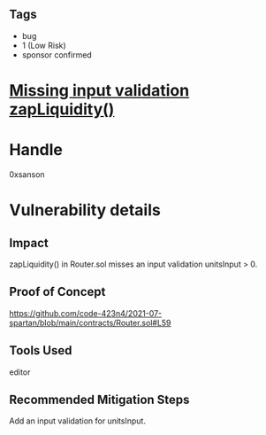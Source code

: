 ## Tags

- bug
- 1 (Low Risk)
- sponsor confirmed

# [Missing input validation zapLiquidity()](https://github.com/code-423n4/2021-07-spartan-findings/issues/222) 

# Handle

0xsanson


# Vulnerability details

## Impact
zapLiquidity() in Router.sol misses an input validation unitsInput > 0.

## Proof of Concept
https://github.com/code-423n4/2021-07-spartan/blob/main/contracts/Router.sol#L59

## Tools Used
editor

## Recommended Mitigation Steps
Add an input validation for unitsInput.

